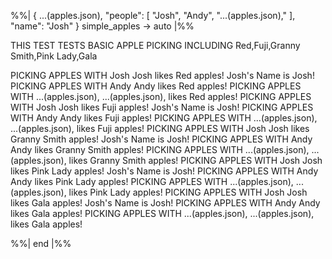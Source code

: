 %%| 
    { 
    ...(apples.json),
    "people": [
        "Josh",
        "Andy",
        "...(apples.json),"
    ],
    "name": "Josh" }
    simple_apples -> auto
|%%

THIS TEST TESTS BASIC APPLE PICKING
INCLUDING Red,Fuji,Granny Smith,Pink Lady,Gala

PICKING APPLES WITH Josh
        Josh likes Red apples!
        Josh's Name is Josh!
PICKING APPLES WITH Andy
        Andy likes Red apples!
PICKING APPLES WITH ...(apples.json),
        ...(apples.json), likes Red apples!
PICKING APPLES WITH Josh
        Josh likes Fuji apples!
        Josh's Name is Josh!
PICKING APPLES WITH Andy
        Andy likes Fuji apples!
PICKING APPLES WITH ...(apples.json),
        ...(apples.json), likes Fuji apples!
PICKING APPLES WITH Josh
        Josh likes Granny Smith apples!
        Josh's Name is Josh!
PICKING APPLES WITH Andy
        Andy likes Granny Smith apples!
PICKING APPLES WITH ...(apples.json),
        ...(apples.json), likes Granny Smith apples!
PICKING APPLES WITH Josh
        Josh likes Pink Lady apples!
        Josh's Name is Josh!
PICKING APPLES WITH Andy
        Andy likes Pink Lady apples!
PICKING APPLES WITH ...(apples.json),
        ...(apples.json), likes Pink Lady apples!
PICKING APPLES WITH Josh
        Josh likes Gala apples!
        Josh's Name is Josh!
PICKING APPLES WITH Andy
        Andy likes Gala apples!
PICKING APPLES WITH ...(apples.json),
        ...(apples.json), likes Gala apples!

%%| end |%%


